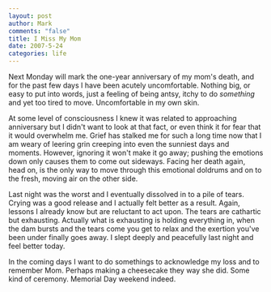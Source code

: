 ```yaml
--- 
layout: post
author: Mark
comments: "false"
title: I Miss My Mom
date: 2007-5-24
categories: life
---
```

Next Monday will mark the one-year anniversary of my mom's death, and for the past few days I have been acutely uncomfortable.  Nothing big, or easy to put into words, just a feeling of being antsy, itchy to do <i>something</i> and yet too tired to move.  Uncomfortable in my own skin.

At some level of consciousness I knew it was related to approaching anniversary but I didn't want to look at that fact, or even think it for fear that it would overwhelm me.  Grief has stalked me for such a long time now that I am weary of leering grin creeping into even the sunniest days and moments.  However, ignoring it won't make it go away; pushing the emotions down only causes them to come out sideways.  Facing her death again, head on, is the only way to move through this emotional doldrums and on to the fresh, moving air on the other side.

Last night was the worst and I eventually dissolved in to a pile of tears.  Crying was a good release and I actually felt better as a result.  Again, lessons I already know but are reluctant to act upon.  The tears are cathartic but exhausting.  Actually what is exhausting is holding everything in, when the dam bursts and the tears come you get to relax and the exertion you've been under finally goes away.  I slept deeply and peacefully last night and feel better today.

In the coming days I want to do somethings to acknowledge my loss and to remember Mom.  Perhaps making a cheesecake they way she did.  Some kind of ceremony.   Memorial Day weekend indeed.
